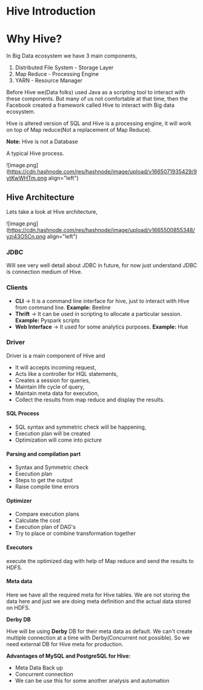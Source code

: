 # Hive Introduction

# Why Hive?

In Big Data ecosystem we have 3 main components,

1. Distributed File System - Storage Layer
2. Map Reduce - Processing Engine
3. YARN - Resource Manager

Before Hive we(Data folks) used Java as a scripting tool to interact with these components. But many of us not comfortable at that time, then the Facebook created a framework called Hive to interact with Big data ecosystem.

Hive is altered version of SQL and Hive is a processing engine, it will work on top of Map reduce(Not a replacement of Map Reduce).

**Note:** Hive is not a Database

A typical Hive process.

![image.png](https://cdn.hashnode.com/res/hashnode/image/upload/v1665071935429/9ytKwWHTm.png align="left")

## Hive Architecture

Lets take a look at Hive architecture,


![image.png](https://cdn.hashnode.com/res/hashnode/image/upload/v1665500855348/yzj43O5Cn.png align="left")

### JDBC
  Will see very well detail about JDBC in future, for now just understand JDBC is connection medium of Hive.

### Clients
- **CLI** -> It is a command line interface for hive, just to interact with Hive from command line. **Example:** Beeline
- **Thrift** -> It can be used in scripting to allocate a particular session. **Example:** Pyspark scripts
- **Web Interface** -> It used for some analytics purposes. **Example:** Hue

### Driver
Driver is a main component of Hive and 
- It will accepts incoming request, 
- Acts like a controller for HQL statements, 
- Creates a session for queries, 
- Maintain life cycle of query, 
- Maintain meta data for execution, 
- Collect the results from map reduce and display the results.

#### SQL Process
- SQL syntax and symmetric check will be happening, 
- Execution plan will be created
- Optimization will come into picture

#### Parsing and compilation part
- Syntax and Symmetric check
- Execution plan
- Steps to get the output
- Raise compile time errors

#### Optimizer
- Compare execution plans
- Calculate the cost
- Execution plan of DAG's
- Try to place or combine transformation together

#### Executors
execute the optimized dag with help of Map reduce and send the results to HDFS.

#### Meta data
Here we have all the required meta for Hive tables. We are not storing the data here and just we are doing meta definition and the actual data stored on HDFS. 

**Derby DB**

Hive will be using **Derby** DB for their meta data as default. 
We can't create multiple connection at a time with Derby(Concurrent not possible).
So we need external DB for Hive meta for production.

**Advantages of MySQL and PostgreSQL for Hive:**
- Meta Data Back up
- Concurrent connection
- We can be use this for some another analysis and automation


 


